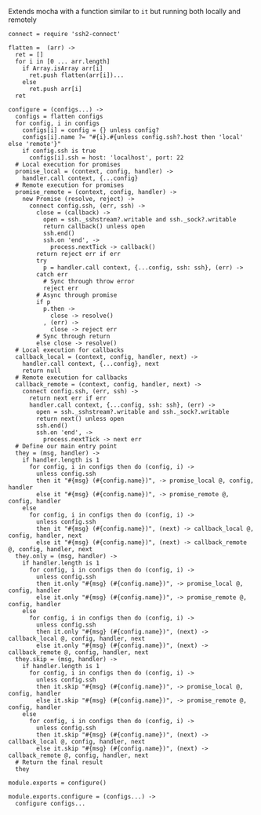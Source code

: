 
Extends mocha with a function similar to `it` but 
running both locally and remotely

    connect = require 'ssh2-connect'
    
    flatten =  (arr) ->
      ret = []
      for i in [0 ... arr.length]
        if Array.isArray arr[i]
          ret.push flatten(arr[i])...
        else
          ret.push arr[i]
      ret

    configure = (configs...) ->
      configs = flatten configs
      for config, i in configs
        configs[i] = config = {} unless config?
        configs[i].name ?= "#{i}.#{unless config.ssh?.host then 'local' else 'remote'}"
        if config.ssh is true
          configs[i].ssh = host: 'localhost', port: 22
      # Local execution for promises
      promise_local = (context, config, handler) ->
        handler.call context, {...config}
      # Remote execution for promises
      promise_remote = (context, config, handler) ->
        new Promise (resolve, reject) ->
          connect config.ssh, (err, ssh) ->
            close = (callback) ->
              open = ssh._sshstream?.writable and ssh._sock?.writable
              return callback() unless open
              ssh.end()
              ssh.on 'end', ->
                process.nextTick -> callback()
            return reject err if err
            try
              p = handler.call context, {...config, ssh: ssh}, (err) ->
            catch err
              # Sync through throw error
              reject err
            # Async through promise
            if p
              p.then ->
                close -> resolve()
              , (err) ->
                close -> reject err
            # Sync through return
            else close -> resolve()
      # Local execution for callbacks
      callback_local = (context, config, handler, next) ->
        handler.call context, {...config}, next
        return null
      # Remote execution for callbacks
      callback_remote = (context, config, handler, next) ->
        connect config.ssh, (err, ssh) ->
          return next err if err
          handler.call context, {...config, ssh: ssh}, (err) ->
            open = ssh._sshstream?.writable and ssh._sock?.writable
            return next() unless open
            ssh.end()
            ssh.on 'end', ->
              process.nextTick -> next err
      # Define our main entry point
      they = (msg, handler) ->
        if handler.length is 1
          for config, i in configs then do (config, i) ->
            unless config.ssh
            then it "#{msg} (#{config.name})", -> promise_local @, config, handler
            else it "#{msg} (#{config.name})", -> promise_remote @, config, handler
        else
          for config, i in configs then do (config, i) ->
            unless config.ssh
            then it "#{msg} (#{config.name})", (next) -> callback_local @, config, handler, next
            else it "#{msg} (#{config.name})", (next) -> callback_remote @, config, handler, next
      they.only = (msg, handler) ->
        if handler.length is 1
          for config, i in configs then do (config, i) ->
            unless config.ssh
            then it.only "#{msg} (#{config.name})", -> promise_local @, config, handler
            else it.only "#{msg} (#{config.name})", -> promise_remote @, config, handler
        else
          for config, i in configs then do (config, i) ->
            unless config.ssh
            then it.only "#{msg} (#{config.name})", (next) -> callback_local @, config, handler, next
            else it.only "#{msg} (#{config.name})", (next) -> callback_remote @, config, handler, next
      they.skip = (msg, handler) ->
        if handler.length is 1
          for config, i in configs then do (config, i) ->
            unless config.ssh
            then it.skip "#{msg} (#{config.name})", -> promise_local @, config, handler
            else it.skip "#{msg} (#{config.name})", -> promise_remote @, config, handler
        else
          for config, i in configs then do (config, i) ->
            unless config.ssh
            then it.skip "#{msg} (#{config.name})", (next) -> callback_local @, config, handler, next
            else it.skip "#{msg} (#{config.name})", (next) -> callback_remote @, config, handler, next
      # Return the final result
      they
        
    module.exports = configure()
    
    module.exports.configure = (configs...) ->
      configure configs...
